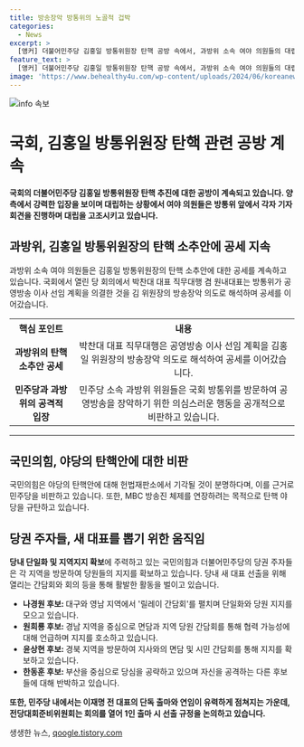 ```yaml
---
title: 방송장악 방통위의 노골적 겁박
categories:
  - News
excerpt: >
  [앵커] 더불어민주당 김홍일 방통위원장 탄핵 공방 속에서, 과방위 소속 여야 의원들의 대립이 뜨겁게 이어지고 있습니다. 민주당은 김 위원장을 겨냥한 공세를 이어가고 있는 가운데, 야당은 탄핵안이 헌법재판소에서 기각될 것임에도 불구하고 민주당의 방송장악 시도를 비판하고 있습니다. 더불어민주당의 탄핵 중독이 공격 받는 가운데, 국회에선 환노위 전체회의가 열리고 있는데 노란봉투법이 환노위 문턱을 넘을 가능성을 배제할 수 없습니다. 양당 새 대표를 뽑는 절차와 당권 주자들의 움직임 역시 주목받고 있습니다.
feature_text: >
  [앵커] 더불어민주당 김홍일 방통위원장 탄핵 공방 속에서, 과방위 소속 여야 의원들의 대립이 뜨겁게 이어지고 있습니다. 민주당은 김 위원장을 겨냥한 공세를 이어가고 있는 가운데, 야당은 탄핵안이 헌법재판소에서 기각될 것임에도 불구하고 민주당의 방송장악 시도를 비판하고 있습니다. 더불어민주당의 탄핵 중독이 공격 받는 가운데, 국회에선 환노위 전체회의가 열리고 있는데 노란봉투법이 환노위 문턱을 넘을 가능성을 배제할 수 없습니다. 양당 새 대표를 뽑는 절차와 당권 주자들의 움직임 역시 주목받고 있습니다.
image: 'https://www.behealthy4u.com/wp-content/uploads/2024/06/koreanews.jpg'
---
```


<p><img src="https://www.behealthy4u.com/wp-content/uploads/2024/06/koreanews.jpg" alt="info 속보" /></p>

<h1>국회, 김홍일 방통위원장 탄핵 관련 공방 계속</h1>

<p data-ke-size="size16"><b>국회의 더불어민주당 김홍일 방통위원장 탄핵 추진에 대한 공방이 계속되고 있습니다. 양측에서 강력한 입장을 보이며 대립하는 상황에서 여야 의원들은 방통위 앞에서 각자 기자회견을 진행하며 대립을 고조시키고 있습니다.</b></p>

<h2 data-ke-size="size26">과방위, 김홍일 방통위원장의 탄핵 소추안에 공세 지속</h2>

<p data-ke-size="size16">과방위 소속 여야 의원들은 김홍일 방통위원장의 탄핵 소추안에 대한 공세를 계속하고 있습니다. 국회에서 열린 당 회의에서 박찬대 대표 직무대행 겸 원내대표는 방통위가 공영방송 이사 선임 계획을 의결한 것을 김 위원장의 방송장악 의도로 해석하며 공세를 이어갔습니다.</p>

<table>
  <tr>
    <th>핵심 포인트</th>
    <th>내용</th>
  </tr>
  <tr>
    <td style="text-align: center; height: 17px;"><b>과방위의 탄핵 소추안 공세</b></td>
    <td style="text-align: center; height: 17px;">박찬대 대표 직무대행은 공영방송 이사 선임 계획을 김홍일 위원장의 방송장악 의도로 해석하여 공세를 이어갔습니다.</td>
  </tr>
  <tr>
    <td style="text-align: center; height: 17px;"><b>민주당과 과방위의 공격적 입장</b></td>
    <td style="text-align: center; height: 17px;">민주당 소속 과방위 위원들은 국회 방통위를 방문하여 공영방송을 장악하기 위한 의심스러운 행동을 공개적으로 비판하고 있습니다.</td>
  </tr>
</table>

<hr>

<h2 data-ke-size="size26">국민의힘, 야당의 탄핵안에 대한 비판</h2>

<p data-ke-size="size16">국민의힘은 야당의 탄핵안에 대해 헌법재판소에서 기각될 것이 분명하다며, 이를 근거로 민주당을 비판하고 있습니다. 또한, MBC 방송진 체제를 연장하려는 목적으로 탄핵 야당을 규탄하고 있습니다.</p>

<h2 data-ke-size="size26">당권 주자들, 새 대표를 뽑기 위한 움직임</h2>

<p data-ke-size="size16"><b>당내 단일화 및 지역지지 확보</b>에 주력하고 있는 국민의힘과 더불어민주당의 당권 주자들은 각 지역을 방문하여 당원들의 지지를 확보하고 있습니다. 당내 새 대표 선출을 위해 열리는 간담회와 회의 등을 통해 활발한 활동을 벌이고 있습니다.</p>

<ul>
  <li><b>나경원 후보: </b>대구와 영남 지역에서 '릴레이 간담회'를 펼치며 단일화와 당원 지지를 모으고 있습니다.</li>
  <li><b>원희룡 후보: </b>경남 지역을 중심으로 면담과 지역 당원 간담회를 통해 협력 가능성에 대해 언급하며 지지를 호소하고 있습니다.</li>
  <li><b>윤상현 후보: </b>경북 지역을 방문하여 지사와의 면담 및 시민 간담회를 통해 지지를 확보하고 있습니다.</li>
  <li><b>한동훈 후보: </b>부산을 중심으로 당심을 공략하고 있으며 자신을 공격하는 다른 후보들에 대해 반박하고 있습니다.</li>
</ul>

<p data-ke-size="size16"><b>또한, 민주당 내에서는 이재명 전 대표의 단독 출마와 연임이 유력하게 점쳐지는 가운데, 전당대회준비위원회는 회의를 열어 1인 출마 시 선출 규정을 논의하고 있습니다.</b></p>
생생한 뉴스, <a href="https://qoogle.tistory.com" rel="dofollow">qoogle.tistory.com</a>


